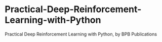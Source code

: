 # Practical-Deep-Reinforcement-Learning-with-Python
 Practical Deep Reinforcement Learning with Python, by BPB Publications

